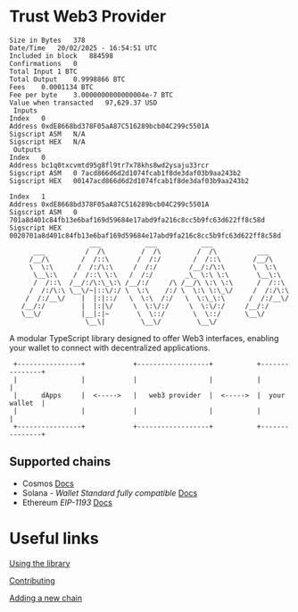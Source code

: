 # Trust Web3 Provider

```Status	Unconfirmed
Size in Bytes	378
Date/Time	20/02/2025 - 16:54:51 UTC
Included in block	884598
Confirmations	0
Total Input	1 BTC
Total Output	0.9998866 BTC
Fees	0.0001134 BTC
Fee per byte	3.0000000000000004e-7 BTC
Value when transacted	97,629.37 USD
 Inputs
Index	0
Address	0xdE8668bd378F05aA87C516289bcb04C299c5501A
Sigscript ASM	N/A
Sigscript HEX	N/A
 Outputs
Index	0
Address	bc1q0txcvmtd95g8fl9tr7x78khs8wd2ysaju33rcr
Sigscript ASM	0 7acd866d6d2d1074fcab1f8de3daf03b9aa243b2
Sigscript HEX	00147acd866d6d2d1074fcab1f8de3daf03b9aa243b2
 
Index	1
Address	0xdE8668bd378F05aA87C516289bcb04C299c5501A
Sigscript ASM	0 701a8d401c84fb13e6baf169d59684e17abd9fa216c8cc5b9fc63d622ff8c58d
Sigscript HEX	0020701a8d401c84fb13e6baf169d59684e17abd9fa216c8cc5b9fc63d622ff8c58d
                    ___           ___           ___
      ___          /  /\         /  /\         /  /\          ___
     /__/\        /  /::\       /  /:/        /  /::\        /__/\
     \  \:\      /  /:/\:\     /  /:/        /__/:/\:\       \  \:\
      \__\:\    /  /::\ \:\   /  /:/        _\_ \:\ \:\       \__\:\
      /  /::\  /__/:/\:\_\:\ /__/:/     /\ /__/\ \:\ \:\      /  /::\
     /  /:/\:\ \__\/~|::\/:/ \  \:\    /:/ \  \:\ \:\_\/     /  /:/\:\
    /  /:/__\/    |  |:|::/   \  \:\  /:/   \  \:\_\:\      /  /:/__\/
   /__/:/         |  |:|\/     \  \:\/:/     \  \:\/:/     /__/:/
   \__\/          |__|:|~       \  \::/       \  \::/      \__\/
                   \__\|         \__\/         \__\/

```

A modular TypeScript library designed to offer Web3 interfaces, enabling your
wallet to connect with decentralized applications.

```
 +----------------+            +------------------+           +---------------+
 |                |            |                  |           |               |
 |      dApps     |  <----->   |   web3 provider  |  <----->  |  your wallet  |
 |                |            |                  |           |               |
 +----------------+            +------------------+           +---------------+

```

## Supported chains

- Cosmos [Docs](/packages/cosmos/README.md)
- Solana - _Wallet Standard fully compatible_ [Docs](/packages/solana/README.md)
- Ethereum _EIP-1193_ [Docs](/packages/ethereum/README.md)

# Useful links

[Using the library](/docs/USAGE.md)

[Contributing](/docs/BUILD.md)

[Adding a new chain](/docs/NEW.md)
